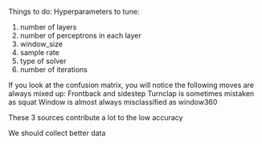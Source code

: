 Things to do:
Hyperparameters to tune:
1. number of layers
2. number of perceptrons in each layer
3. window_size
4. sample rate
5. type of solver
6. number of iterations

If you look at the confusion matrix, you will notice the following moves are always mixed up:
Frontback and sidestep
Turnclap is sometimes mistaken as squat
Window is almost always misclassified as window360

These 3 sources contribute a lot to the low accuracy

We should collect better data
